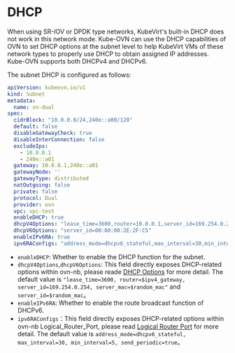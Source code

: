 # DHCP

When using SR-IOV or DPDK type networks, KubeVirt's built-in DHCP does not work in this network mode.
Kube-OVN can use the DHCP capabilities of OVN to set DHCP options at the subnet level to help KubeVirt
VMs of these network types to properly use DHCP to obtain assigned IP addresses.
Kube-OVN supports both DHCPv4 and DHCPv6.

The subnet DHCP is configured as follows:

```yaml
apiVersion: kubeovn.io/v1
kind: Subnet
metadata:
  name: sn-dual
spec:
  cidrBlock: "10.0.0.0/24,240e::a00/120"
  default: false
  disableGatewayCheck: true
  disableInterConnection: false
  excludeIps:
    - 10.0.0.1
    - 240e::a01
  gateway: 10.0.0.1,240e::a01
  gatewayNode: ''
  gatewayType: distributed
  natOutgoing: false
  private: false
  protocol: Dual
  provider: ovn
  vpc: vpc-test
  enableDHCP: true
  dhcpV4Options: "lease_time=3600,router=10.0.0.1,server_id=169.254.0.254,server_mac=00:00:00:2E:2F:B8"
  dhcpV6Options: "server_id=00:00:00:2E:2F:C5"
  enableIPv6RA: true
  ipv6RAConfigs: "address_mode=dhcpv6_stateful,max_interval=30,min_interval=5,send_periodic=true"
```

- `enableDHCP`: Whether to enable the DHCP function for the subnet.
- `dhcpV4Options`,`dhcpV6Options`: This field directly exposes DHCP-related options within ovn-nb, please reade [DHCP Options](https://man7.org/linux/man-pages/man5/ovn-nb.5.html#DHCP_Options_TABLE) for more detail.
The default value is  `"lease_time=3600, router=$ipv4_gateway, server_id=169.254.0.254, server_mac=$random_mac"` and `server_id=$random_mac`。
- `enableIPv6RA`: Whether to enable the route broadcast function of DHCPv6.
- `ipv6RAConfigs`：This field directly exposes DHCP-related options within ovn-nb Logical_Router_Port, please read [Logical Router Port](https://man7.org/linux/man-pages/man5/ovn-nb.5.html#Logical_Router_Port_TABLE) for more detail.
The default value is `address_mode=dhcpv6_stateful, max_interval=30, min_interval=5, send_periodic=true`。
